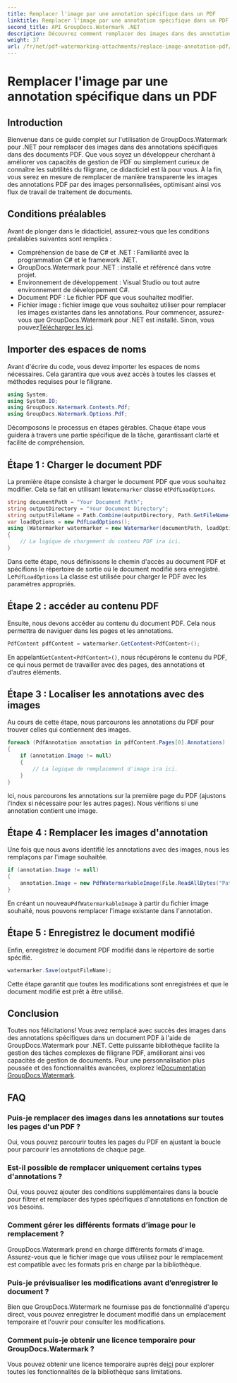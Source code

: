 ```yaml
---
title: Remplacer l'image par une annotation spécifique dans un PDF
linktitle: Remplacer l'image par une annotation spécifique dans un PDF
second_title: API GroupDocs.Watermark .NET
description: Découvrez comment remplacer des images dans des annotations PDF spécifiques à l'aide de GroupDocs.Watermark pour .NET. Ce guide détaillé couvre tout, du chargement des documents à l'enregistrement des modifications.
weight: 37
url: /fr/net/pdf-watermarking-attachments/replace-image-annotation-pdf/
---
```


# Remplacer l'image par une annotation spécifique dans un PDF

## Introduction
Bienvenue dans ce guide complet sur l'utilisation de GroupDocs.Watermark pour .NET pour remplacer des images dans des annotations spécifiques dans des documents PDF. Que vous soyez un développeur cherchant à améliorer vos capacités de gestion de PDF ou simplement curieux de connaître les subtilités du filigrane, ce didacticiel est là pour vous. À la fin, vous serez en mesure de remplacer de manière transparente les images des annotations PDF par des images personnalisées, optimisant ainsi vos flux de travail de traitement de documents.
## Conditions préalables
Avant de plonger dans le didacticiel, assurez-vous que les conditions préalables suivantes sont remplies :
- Compréhension de base de C# et .NET : Familiarité avec la programmation C# et le framework .NET.
- GroupDocs.Watermark pour .NET : installé et référencé dans votre projet.
- Environnement de développement : Visual Studio ou tout autre environnement de développement C#.
- Document PDF : Le fichier PDF que vous souhaitez modifier.
- Fichier image : fichier image que vous souhaitez utiliser pour remplacer les images existantes dans les annotations.
 Pour commencer, assurez-vous que GroupDocs.Watermark pour .NET est installé. Sinon, vous pouvez[Télécharger les ici](https://releases.groupdocs.com/Watermark/net/).
## Importer des espaces de noms
Avant d'écrire du code, vous devez importer les espaces de noms nécessaires. Cela garantira que vous avez accès à toutes les classes et méthodes requises pour le filigrane.
```csharp
using System;
using System.IO;
using GroupDocs.Watermark.Contents.Pdf;
using GroupDocs.Watermark.Options.Pdf;
```
Décomposons le processus en étapes gérables. Chaque étape vous guidera à travers une partie spécifique de la tâche, garantissant clarté et facilité de compréhension.
## Étape 1 : Charger le document PDF
 La première étape consiste à charger le document PDF que vous souhaitez modifier. Cela se fait en utilisant le`Watermarker` classe et`PdfLoadOptions`.

```csharp
string documentPath = "Your Document Path";
string outputDirectory = "Your Document Directory";
string outputFileName = Path.Combine(outputDirectory, Path.GetFileName(documentPath));
var loadOptions = new PdfLoadOptions();
using (Watermarker watermarker = new Watermarker(documentPath, loadOptions))
{
    // La logique de chargement du contenu PDF ira ici.
}
```
 Dans cette étape, nous définissons le chemin d'accès au document PDF et spécifions le répertoire de sortie où le document modifié sera enregistré. Le`PdfLoadOptions` La classe est utilisée pour charger le PDF avec les paramètres appropriés.
## Étape 2 : accéder au contenu PDF
Ensuite, nous devons accéder au contenu du document PDF. Cela nous permettra de naviguer dans les pages et les annotations.

```csharp
PdfContent pdfContent = watermarker.GetContent<PdfContent>();
```
 En appelant`GetContent<PdfContent>()`, nous récupérons le contenu du PDF, ce qui nous permet de travailler avec des pages, des annotations et d'autres éléments.
## Étape 3 : Localiser les annotations avec des images
Au cours de cette étape, nous parcourons les annotations du PDF pour trouver celles qui contiennent des images.

```csharp
foreach (PdfAnnotation annotation in pdfContent.Pages[0].Annotations)
{
    if (annotation.Image != null)
    {
        // La logique de remplacement d'image ira ici.
    }
}
```
Ici, nous parcourons les annotations sur la première page du PDF (ajustons l'index si nécessaire pour les autres pages). Nous vérifions si une annotation contient une image.
## Étape 4 : Remplacer les images d'annotation
Une fois que nous avons identifié les annotations avec des images, nous les remplaçons par l'image souhaitée.

```csharp
if (annotation.Image != null)
{
    annotation.Image = new PdfWatermarkableImage(File.ReadAllBytes("Path to Your Image File"));
}
```
 En créant un nouveau`PdfWatermarkableImage` à partir du fichier image souhaité, nous pouvons remplacer l'image existante dans l'annotation.
## Étape 5 : Enregistrez le document modifié
Enfin, enregistrez le document PDF modifié dans le répertoire de sortie spécifié.

```csharp
watermarker.Save(outputFileName);
```
Cette étape garantit que toutes les modifications sont enregistrées et que le document modifié est prêt à être utilisé.
## Conclusion
Toutes nos félicitations! Vous avez remplacé avec succès des images dans des annotations spécifiques dans un document PDF à l'aide de GroupDocs.Watermark pour .NET. Cette puissante bibliothèque facilite la gestion des tâches complexes de filigrane PDF, améliorant ainsi vos capacités de gestion de documents. Pour une personnalisation plus poussée et des fonctionnalités avancées, explorez le[Documentation GroupDocs.Watermark](https://tutorials.groupdocs.com/Watermark/net/).
## FAQ
### Puis-je remplacer des images dans les annotations sur toutes les pages d'un PDF ?
Oui, vous pouvez parcourir toutes les pages du PDF en ajustant la boucle pour parcourir les annotations de chaque page.
### Est-il possible de remplacer uniquement certains types d'annotations ?
Oui, vous pouvez ajouter des conditions supplémentaires dans la boucle pour filtrer et remplacer des types spécifiques d'annotations en fonction de vos besoins.
### Comment gérer les différents formats d’image pour le remplacement ?
GroupDocs.Watermark prend en charge différents formats d'image. Assurez-vous que le fichier image que vous utilisez pour le remplacement est compatible avec les formats pris en charge par la bibliothèque.
### Puis-je prévisualiser les modifications avant d’enregistrer le document ?
Bien que GroupDocs.Watermark ne fournisse pas de fonctionnalité d'aperçu direct, vous pouvez enregistrer le document modifié dans un emplacement temporaire et l'ouvrir pour consulter les modifications.
### Comment puis-je obtenir une licence temporaire pour GroupDocs.Watermark ?
 Vous pouvez obtenir une licence temporaire auprès de[ici](https://purchase.groupdocs.com/temporary-license/) pour explorer toutes les fonctionnalités de la bibliothèque sans limitations.
